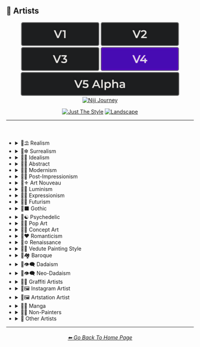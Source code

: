 <h2>📔 Artists</h2>

<div align="center">

[<img src="/Images/Repo_Parts/Buttons/Version_Buttons/button_version_V1_inactive.webp?raw=true" alt="MidJourney V1" height="64" />](/Pages/MJ_V1/Style_Pages/Sphere/Artists.md)
[<img src="/Images/Repo_Parts/Buttons/Version_Buttons/button_version_V2_inactive.webp?raw=true" alt="MidJourney V2" height="64" />](/Pages/MJ_V2/Style_Pages/Landscape/Artists.md)
[<img src="/Images/Repo_Parts/Buttons/Version_Buttons/button_version_V3_inactive.webp?raw=true" alt="MidJourney V3" height="64" />](/Pages/MJ_V3/Style_Pages/Landscape/Artists.md)
[<img src="/Images/Repo_Parts/Buttons/Version_Buttons/button_version_V4_active.webp?raw=true" alt="MidJourney V4" height="64" />](/Pages/MJ_V4/Style_Pages/Landscape/Artists.md)
<br>
[<img src="/Images/Repo_Parts/Buttons/Version_Buttons/button_version_V5_Alpha_inactive_half.webp?raw=true" alt="MidJourney V5" height="64" />](/Pages/MJ_V5/Style_Pages/Just_The_Style/Artists.md)
[<img src="/Images/Repo_Parts/Buttons/Version_Buttons/button_version_niji_inactive_half.webp?raw=true" alt="Niji Journey" height="64" />](/Pages/Niji_Journey/Niji_V4/Style_Pages/Artists.md)

[<img src="/Images/Repo_Parts/Buttons/Image_Type_Buttons/button_just_the_style_inactive.webp?raw=true" alt="Just The Style" width="140.5" />](/Pages/MJ_V4/Style_Pages/Just_The_Style/Artists.md)
[<img src="/Images/Repo_Parts/Buttons/Image_Type_Buttons/button_landscape_active.webp?raw=true" alt="Landscape" width="140.5" />](/Pages/MJ_V4/Style_Pages/Landscape/Artists.md)

</div>

<hr>
<br>

- <details><summary>📔⛱ Realism</summary><p><div align="center">

	| Painting By Ivan Shishkin | Painting By Zdzislaw Beksinski |
	| :-: | :-: |
	| <img src="/Images/MJ_V4/V4_Alpha_3.5/Midjourney_Styles_(landscape)/Artists/Landscape_Painting_By_Ivan_Shishkin.webp?raw=true" width="256" /> | <img src="/Images/MJ_V4/V4_Alpha_3.5/Midjourney_Styles_(landscape)/Artists/Landscape_Painting_By_Zdzislaw_Beksinski.webp?raw=true" width="256" /> |
	
	<br>
	
	| Art by James Gurney | Painting By Claude Lorrain | Painting By Edward Hopper |
	| :-: | :-: | :-: |
	| <img src="/Images/MJ_V4/V4_Alpha_3.5/Midjourney_Styles_(landscape)/Artists/Landscape_Art_by_James_Gurney.webp?raw=true" width="256" /> | <img src="/Images/MJ_V4/V4_Alpha_3.5/Midjourney_Styles_(landscape)/Artists/Landscape_Painting_By_Claude_Lorrain.webp?raw=true" width="256" /> | <img src="/Images/MJ_V4/V4_Alpha_3.5/Midjourney_Styles_(landscape)/Artists/Landscape_Painting_By_Edward_Hopper.webp?raw=true" width="256" /> |

	<br>
	
	| Painted By Adolph Menzel | Painted By Alexei Savrasov | Painted By Andrew Wyeth |
	| :-: | :-: | :-: |
	| <img src="/Images/MJ_V4/V4_Alpha_3.5/Midjourney_Styles_(landscape)/Artists/Landscape_Painted_By_Adolph_Menzel.webp?raw=true" width="256" /> | <img src="/Images/MJ_V4/V4_Alpha_3.5/Midjourney_Styles_(landscape)/Artists/Landscape_Painted_By_Alexei_Savrasov.webp?raw=true" width="256" /> | <img src="/Images/MJ_V4/V4_Alpha_3.5/Midjourney_Styles_(landscape)/Artists/Landscape_Painted_By_Andrew_Wyeth.webp?raw=true" width="256" /> |

	<br>

	| Painting By Vilhelm Hammershoi |
	| :-: |
	| <img src="/Images/MJ_V4/V4_Alpha_3.5/Midjourney_Styles_(landscape)/Artists/Landscape_Painting_By_Vilhelm_Hammershoi.webp?raw=true" width="256" /> |

  </div></p></details>


- <details><summary>📔❇ Surrealism</summary><p><div align="center">

	| Painting By Salvador Dali | Painting By Pablo Picasso | Painted By Andre Masson |
	| :-: | :-: | :-: |
	| <img src="/Images/MJ_V4/V4_Alpha_3.5/Midjourney_Styles_(landscape)/Artists/Landscape_Painting_By_Salvador_Dali.webp?raw=true" width="256" /> | <img src="/Images/MJ_V4/V4_Alpha_3.5/Midjourney_Styles_(landscape)/Artists/Landscape_Painting_By_Pablo_Picasso.webp?raw=true" width="256" /> | <img src="/Images/MJ_V4/V4_Alpha_3.5/Midjourney_Styles_(landscape)/Artists/Landscape_Painted_By_Andre_Masson.webp?raw=true" width="256" /> |
	
	<br>
	
	| Painting By Max Ernst | Painting By Rene Magritte |
	| :-: | :-: |
	| <img src="/Images/MJ_V4/V4_Alpha_3.5/Midjourney_Styles_(landscape)/Artists/Landscape_Painting_By_Max_Ernst.webp?raw=true" width="256" /> | <img src="/Images/MJ_V4/V4_Alpha_3.5/Midjourney_Styles_(landscape)/Artists/Landscape_Painting_By_Rene_Magritte.webp?raw=true" width="256" /> |

	<br>
	
	| Art By Jim Burns | Art by Vincent Di Fate |
	| :-: | :-: |
	| <img src="/Images/MJ_V4/V4_Alpha_3.5/Midjourney_Styles_(landscape)/Artists/Landscape_Art_By_Jim_Burns.webp?raw=true" width="256" /> | <img src="/Images/MJ_V4/V4_Alpha_3.5/Midjourney_Styles_(landscape)/Artists/Landscape_Art_by_Vincent_Di_Fate.webp?raw=true" width="256" /> |

  </div></p></details>
  

- <details><summary>📔🔆 Idealism</summary><p><div align="center">

	| Painting By Jean Delville |
	| :-: |
	| <img src="/Images/MJ_V4/V4_Alpha_3.5/Midjourney_Styles_(landscape)/Artists/Landscape_Painting_By_Jean_Delville.webp?raw=true" width="256" /> |

  </div></p></details>


- <details><summary>📔💮 Abstract</summary><p><div align="center">

	| Painting By Wassily Kandinsky | Painting By Marcia Santore |
	| :-: | :-: |
	| <img src="/Images/MJ_V4/V4_Alpha_3.5/Midjourney_Styles_(landscape)/Artists/Landscape_Painting_By_Wassily_Kandinsky.webp?raw=true" width="256" /> | <img src="/Images/MJ_V4/V4_Alpha_3.5/Midjourney_Styles_(landscape)/Artists/Landscape_Painting_By_Marcia_Santore.webp?raw=true" width="256" /> |

  </div></p></details>


- <details><summary>📔🧬 Modernism</summary><p><div align="center">

	| Painting By Kandinksey | Painting by Paul Cezane |
	| :-: | :-: |
	| <img src="/Images/MJ_V4/V4_Alpha_3.5/Midjourney_Styles_(landscape)/Artists/Landscape_Painting_By_Kandinksey.webp?raw=true" width="256" /> | <img src="/Images/MJ_V4/V4_Alpha_3.5/Midjourney_Styles_(landscape)/Artists/Landscape_Painting_by_Paul_Cezane.webp?raw=true" width="256" /> |

	<br>
	
	| Painted By Lawrence Pelton | Painted By Amanda Sage |
    | :-: | :-: |
    | <img src="/Images/MJ_V4/V4_Alpha_3.5/Midjourney_Styles_(landscape)/Artists/Landscape_Painted_By_Lawrence_Pelton.webp?raw=true" width="256" /> | <img src="/Images/MJ_V4/V4_Alpha_3.5/Midjourney_Styles_(landscape)/Artists/Landscape_Painted_By_Amanda_Sage.webp?raw=true" width="256" /> |

	<br>

    | Painted By Amedeo Modigliani | Art by Henry Moore |
    | :-: | :-: |
    | <img src="/Images/MJ_V4/V4_Alpha_3.5/Midjourney_Styles_(landscape)/Artists/Landscape_Painted_By_Amedeo_Modigliani.webp?raw=true" width="256" /> | <img src="/Images/MJ_V4/V4_Alpha_3.5/Midjourney_Styles_(landscape)/Artists/Landscape_Art_by_Henry_Moore.webp?raw=true" width="256" /> |

  </div></p></details>


- <details><summary>📔➿ Post-Impressionism</summary><p><div align="center">

	| Painting By Van Gogh |
	| :-: |
	| <img src="/Images/MJ_V4/V4_Alpha_3.5/Midjourney_Styles_(landscape)/Artists/Landscape_Painting_By_Van_Gogh.webp?raw=true" width="256" /> |

  </div></p></details>


- <details><summary>📔⚜ Art Nouveau</summary><p><div align="center">

	| Painting By Wes Anderson | Painted By Alphonso Mucha | <br>Art By Gustav Klimt<p><div align="center"><i><h6>Added By <a href="https://github.com/brianrhea">Brian Rhea</a></h6></i></p> |
	| :-: | :-: | :-: |
	| <img src="/Images/MJ_V4/V4_Alpha_3.5/Midjourney_Styles_(landscape)/Artists/Landscape_Painting_By_Wes_Anderson.webp?raw=true" width="256" /> | <img src="/Images/MJ_V4/V4_Alpha_3.5/Midjourney_Styles_(landscape)/Artists/Landscape_Painted_By_Alphonso_Mucha.webp?raw=true" width="256" /> | <img src="/Images/MJ_V4/V4_Alpha_3.5/Midjourney_Styles_(landscape)/Artists/Landscape_Art_By_Gustav_Klimt.webp?raw=true" width="256" /> |

  </div></p></details>


- <details><summary>📔🌄 Luminism</summary><p><div align="center">

	| Painting By Albert Bierstadt | Painting By Thomas Kinkade |
	| :-: | :-: |
	| <img src="/Images/MJ_V4/V4_Alpha_3.5/Midjourney_Styles_(landscape)/Artists/Landscape_Painting_By_Albert_Bierstadt.webp?raw=true" width="256" /> | <img src="/Images/MJ_V4/V4_Alpha_3.5/Midjourney_Styles_(landscape)/Artists/Landscape_Painting_By_Thomas_Kinkade.webp?raw=true" width="256" /> |

  </div></p></details>


- <details><summary>📔🦋 Expressionism</summary><p><div align="center">

    | Painted By Affadi | Painted By Alexej Von Jawlensky | Painted By Alice Neel |
    | :-: | :-: | :-: |
    | <img src="/Images/MJ_V4/V4_Alpha_3.5/Midjourney_Styles_(landscape)/Artists/Landscape_Painted_By_Affadi.webp?raw=true" width="256" /> | <img src="/Images/MJ_V4/V4_Alpha_3.5/Midjourney_Styles_(landscape)/Artists/Landscape_Painted_By_Alexej_Von_Jawlensky.webp?raw=true" width="256" /> | <img src="/Images/MJ_V4/V4_Alpha_3.5/Midjourney_Styles_(landscape)/Artists/Landscape_Painted_By_Alice_Neel.webp?raw=true" width="256" /> |

    <br>

    | Painted By Alyssa Monks | Painted By Alfred Kubin |
    | :-: | :-: |
    | <img src="/Images/MJ_V4/V4_Alpha_3.5/Midjourney_Styles_(landscape)/Artists/Landscape_Painted_By_Alyssa_Monks.webp?raw=true" width="256" /> | <img src="/Images/MJ_V4/V4_Alpha_3.5/Midjourney_Styles_(landscape)/Artists/Landscape_Painted_By_Alfred_Kubin.webp?raw=true" width="256" /> |

  </div></p></details>


- <details><summary>📔🔳 Futurism</summary><p><div align="center">

	| Painting By David Alabo |
	| :-: |
	| <img src="/Images/MJ_V4/V4_Alpha_3.5/Midjourney_Styles_(landscape)/Artists/Landscape_Painting_By_David_Alabo.webp?raw=true" width="256" /> |

  </div></p></details>


- <details><summary>📔⬛ Gothic</summary><p><div align="center">

	| Painted By Anne Stokes | Painting By Gerald Brom |
	| :-: | :-: |
	| <img src="/Images/MJ_V4/V4_Alpha_3.5/Midjourney_Styles_(landscape)/Artists/Landscape_Painted_By_Anne_Stokes.webp?raw=true" width="256" /> | <img src="/Images/MJ_V4/V4_Alpha_3.5/Midjourney_Styles_(landscape)/Artists/Landscape_Painting_By_Gerald_Brom.webp?raw=true" width="256" /> |

	<br>

	| Painting By Grant Wood | Painted By Albrecht Durer |
	| :-: | :-: |
	| <img src="/Images/MJ_V4/V4_Alpha_3.5/Midjourney_Styles_(landscape)/Artists/Landscape_Painting_By_Grant_Wood.webp?raw=true" width="256" /> | <img src="/Images/MJ_V4/V4_Alpha_3.5/Midjourney_Styles_(landscape)/Artists/Landscape_Painted_By_Albrecht_Durer.webp?raw=true" width="256" /> |

  </div></p></details>


- <details><summary>📔☯ Psychedelic</summary><p><div align="center">

	| Painting By Alex Grey | Painting By Dan Mumford |
	| :-: | :-: |
	| <img src="/Images/MJ_V4/V4_Alpha_3.5/Midjourney_Styles_(landscape)/Artists/Landscape_Painting_By_Alex_Grey.webp?raw=true" width="256" /> | <img src="/Images/MJ_V4/V4_Alpha_3.5/Midjourney_Styles_(landscape)/Artists/Landscape_Painting_By_Dan_Mumford.webp?raw=true" width="256" /> |

  </div></p></details>


- <details><summary>📔🔴 Pop Art</summary><p><div align="center">

	| Painted By Andy Warhol | Painting By David Hockney |
	| :-: | :-: |
	| <img src="/Images/MJ_V4/V4_Alpha_3.6/Midjourney_Styles_(landscape)/Aritsts/Landscape_Painted_by_Andy_Warhol.webp?raw=true" width="256" /> | <img src="/Images/MJ_V4/V4_Alpha_3.5/Midjourney_Styles_(landscape)/Artists/Landscape_Painting_By_David_Hockney.webp?raw=true" width="256" /> |

	<br>
	
	| Painting By Lisa Frank |
	| :-: |
	| <img src="/Images/MJ_V4/V4_Alpha_3.5/Midjourney_Styles_(landscape)/Artists/Landscape_Painting_By_Lisa_Frank.webp?raw=true" width="256" /> |

  </div></p></details>


- <details><summary>📔🧿 Concept Art</summary><p><div align="center">

	| Painting By Marc Simonetti | Painted By Alan Lee |
	| :-: | :-: |
	| <img src="/Images/MJ_V4/V4_Alpha_3.5/Midjourney_Styles_(landscape)/Artists/Landscape_Painting_By_Marc_Simonetti.webp?raw=true" width="256" /> | <img src="/Images/MJ_V4/V4_Alpha_3.5/Midjourney_Styles_(landscape)/Artists/Landscape_Painted_By_Alan_Lee.webp?raw=true" width="256" /> |

  </div></p></details>


- <details><summary>📔❤ Romanticism</summary><p><div align="center">

	| Painting By John Constable |
	| :-: |
	| <img src="/Images/MJ_V4/V4_Alpha_3.5/Midjourney_Styles_(landscape)/Artists/Landscape_Painting_By_John_Constable.webp?raw=true" width="256" /> |

  </div></p></details>


- <details><summary>📔✡️ Renaissance</summary><p><div align="center">

	| Painted By Leonardo Da Vinci | Painted By Da Vinci |
	| :-: | :-: |
	| <img src="/Images/MJ_V4/V4_Alpha_3.5/Midjourney_Styles_(landscape)/Artists/Landscape_Painted_By_Leonardo_Da_Vinci.webp?raw=true" width="256" /> | <img src="/Images/MJ_V4/V4_Alpha_3.5/Midjourney_Styles_(landscape)/Artists/Landscape_Painted_By_Da_Vinci.webp?raw=true" width="256" /> |

	<br>

	| Painting By Hieronymus Bosch |
	| :-: |
	| <img src="/Images/MJ_V4/V4_Alpha_3.5/Midjourney_Styles_(landscape)/Artists/Landscape_Painting_By_Hieronymus_Bosch.webp?raw=true" width="256" /> |

  </div></p></details>


- <details><summary>📔🌇 Vedute Painting Style</summary><p><div align="center">

	| Painting By Canaletto |
	| :-: |
	| <img src="/Images/MJ_V4/V4_Alpha_3.5/Midjourney_Styles_(landscape)/Artists/Landscape_Painting_By_Canaletto.webp?raw=true" width="256" /> |

  </div></p></details>


- <details><summary>📔🏘 Baroque</summary><p><div align="center">

	| Painted By Annibale Carracci | Painted By Anthony Van Dyck |
    | :-: | :-: |
    | <img src="/Images/MJ_V4/V4_Alpha_3.5/Midjourney_Styles_(landscape)/Artists/Landscape_Painted_By_Annibale_Carracci.webp?raw=true" width="256" /> | <img src="/Images/MJ_V4/V4_Alpha_3.5/Midjourney_Styles_(landscape)/Artists/Landscape_Painted_By_Anthony_Van_Dyck.webp?raw=true" width="256" /> |

  </div></p></details>


- <details><summary>📔👁‍🗨 Dadaism</summary><p><div align="center">

	| Painting By Robert Rauschenberg | Art By Man Ray |
	| :-: | :-: |
	| <img src="/Images/MJ_V4/V4_Alpha_3.5/Midjourney_Styles_(landscape)/Artists/Landscape_Painting_By_Robert_Rauschenberg.webp?raw=true" width="256" /> | <img src="/Images/MJ_V4/V4_Alpha_3.5/Midjourney_Styles_(landscape)/Artists/Landscape_Art_By_Man_Ray.webp?raw=true" width="256" /> |
	
	<br>
	
	| Painting By Morton Livingston Schamberg | Art By Marcel Duchamp |
	| :-: | :-: |
	| <img src="/Images/MJ_V4/V4_Alpha_3.5/Midjourney_Styles_(landscape)/Artists/Landscape_Painting_By_Morton_Livingston_Schamberg.webp?raw=true" width="256" /> | <img src="/Images/MJ_V4/V4_Alpha_3.5/Midjourney_Styles_(landscape)/Artists/Landscape_Art_By_Marcel_Duchamp.webp?raw=true" width="256" /> |
	
	<br>
	
	| Art By Suzanne Duchamp | Painting By Francis Picabia |
	| :-: | :-: |
	| <img src="/Images/MJ_V4/V4_Alpha_3.5/Midjourney_Styles_(landscape)/Artists/Landscape_Art_By_Suzanne_Duchamp.webp?raw=true" width="256" /> | <img src="/Images/MJ_V4/V4_Alpha_3.5/Midjourney_Styles_(landscape)/Artists/Landscape_Painting_By_Francis_Picabia.webp?raw=true" width="256" /> |
	
	<br>
	
	| Art By Georges Ribemont-Dessaignes | Painting By Juliette Roche |
	| :-: | :-: |
	| <img src="/Images/MJ_V4/V4_Alpha_3.5/Midjourney_Styles_(landscape)/Artists/Landscape_Art_By_Georges_Ribemont-Dessaignes.webp?raw=true" width="256" /> | <img src="/Images/MJ_V4/V4_Alpha_3.5/Midjourney_Styles_(landscape)/Artists/Landscape_Painting_By_Juliette_Roche.webp?raw=true" width="256" /> |

	<br>

	| Art By Max Ernst | Art By Wilhelm Fick |
	| :-: | :-: |
	| <img src="/Images/MJ_V4/V4_Alpha_3.5/Midjourney_Styles_(landscape)/Artists/Landscape_Art_By_Max_Ernst.webp?raw=true" width="256" /> | <img src="/Images/MJ_V4/V4_Alpha_3.5/Midjourney_Styles_(landscape)/Artists/Landscape_Art_By_Wilhelm_Fick.webp?raw=true" width="256" /> |
	
	<br>

	| Art By George Grosz | Art By Hannah Hoch |
	| :-: | :-: |
	| <img src="/Images/MJ_V4/V4_Alpha_3.5/Midjourney_Styles_(landscape)/Artists/Landscape_Art_By_George_Grosz.webp?raw=true" width="256" /> | <img src="/Images/MJ_V4/V4_Alpha_3.5/Midjourney_Styles_(landscape)/Artists/Landscape_Art_By_Hannah_Hoch.webp?raw=true" width="256" /> |
	
	<br>

	| Art By Kurt Schwitters | Painting By Julius Evola |
	| :-: | :-: |
	| <img src="/Images/MJ_V4/V4_Alpha_3.5/Midjourney_Styles_(landscape)/Artists/Landscape_Art_By_Kurt_Schwitters.webp?raw=true" width="256" /> | <img src="/Images/MJ_V4/V4_Alpha_3.5/Midjourney_Styles_(landscape)/Artists/Landscape_Painting_By_Julius_Evola.webp?raw=true" width="256" /> |
	
	<br>

	| Painting By Serge Charchoune | Art By Ilia Zdanevich |
	| :-: | :-: |
	| <img src="/Images/MJ_V4/V4_Alpha_3.5/Midjourney_Styles_(landscape)/Artists/Landscape_Painting_By_Serge_Charchoune.webp?raw=true" width="256" /> | <img src="/Images/MJ_V4/V4_Alpha_3.5/Midjourney_Styles_(landscape)/Artists/Landscape_Art_By_Ilia_Zdanevich.webp?raw=true" width="256" /> |
	
	<br>

	| Painting By Jean Crotti | Art By Sophie Taeuber-Arp |
	| :-: | :-: |
	| <img src="/Images/MJ_V4/V4_Alpha_3.5/Midjourney_Styles_(landscape)/Artists/Landscape_Painting_By_Jean_Crotti.webp?raw=true" width="256" /> | <img src="/Images/MJ_V4/V4_Alpha_3.5/Midjourney_Styles_(landscape)/Artists/Landscape_Art_By_Sophie_Taeuber-Arp.webp?raw=true" width="256" /> |

  </div></p></details>


- <details><summary>📔👁‍🗨 Neo-Dadaism</summary><p><div align="center">
	
	| Art By Genpei Akasegawa | Painting By Josip Demirovic Devj |
	| :-: | :-: |
	| <img src="/Images/MJ_V4/V4_Alpha_3.5/Midjourney_Styles_(landscape)/Artists/Landscape_Art_By_Genpei_Akasegawa.webp?raw=true" width="256" /> | <img src="/Images/MJ_V4/V4_Alpha_3.5/Midjourney_Styles_(landscape)/Artists/Landscape_Painting_By_Josip_Demirovic_Devj.webp?raw=true" width="256" /> |
	
	<br>
	
	| Painting By Jim Dine | Art By Arthur Kopcke |
	| :-: | :-: |
	| <img src="/Images/MJ_V4/V4_Alpha_3.5/Midjourney_Styles_(landscape)/Artists/Landscape_Painting_By_Jim_Dine.webp?raw=true" width="256" /> | <img src="/Images/MJ_V4/V4_Alpha_3.5/Midjourney_Styles_(landscape)/Artists/Landscape_Art_By_Arthur_Kopcke.webp?raw=true" width="256" /> |
	
	<br>
	
	| Art By George Maciunas | Art By Valery Oisteanu |
	| :-: | :-: |
	| <img src="/Images/MJ_V4/V4_Alpha_3.5/Midjourney_Styles_(landscape)/Artists/Landscape_Art_By_George_Maciunas.webp?raw=true" width="256" /> | <img src="/Images/MJ_V4/V4_Alpha_3.5/Midjourney_Styles_(landscape)/Artists/Landscape_Art_By_Valery_Oisteanu.webp?raw=true" width="256" /> |

	<br>
	
	| Painting By Ushio Shinohara | Art By Jean Tinguely |
	| :-: | :-: |
	| <img src="/Images/MJ_V4/V4_Alpha_3.5/Midjourney_Styles_(landscape)/Artists/Landscape_Painting_By_Ushio_Shinohara.webp?raw=true" width="256" /> | <img src="/Images/MJ_V4/V4_Alpha_3.5/Midjourney_Styles_(landscape)/Artists/Landscape_Art_By_Jean_Tinguely.webp?raw=true" width="256" /> |
	
	<br>
	
	| Art By Masunobu Yoshimura |
	| :-: |
	| <img src="/Images/MJ_V4/V4_Alpha_3.5/Midjourney_Styles_(landscape)/Artists/Landscape_Art_By_Masunobu_Yoshimura.webp?raw=true" width="256" /> |

  </div></p></details>


- <details><summary>📔💨 Graffiti Artists</summary><p><div align="center">

	| Graffiti By Mr. Brainwash | Graffiti By Thierry Guetta |
	| :-: | :-: |
	| <img src="/Images/MJ_V4/V4_Alpha_3.6/Midjourney_Styles_(landscape)/Aritsts/Landscape_Graffiti_By_Mr._Brainwash.webp?raw=true" width="256" /> | <img src="/Images/MJ_V4/V4_Alpha_3.6/Midjourney_Styles_(landscape)/Aritsts/Landscape_Graffiti_By_Thierry_Guetta.webp?raw=true" width="256" /> |

	<br>

	| Graffiti By Seen | Graffiti By Richard Mirando |
	| :-: | :-: |
	| <img src="/Images/MJ_V4/V4_Alpha_3.6/Midjourney_Styles_(landscape)/Aritsts/Landscape_Graffiti_By_Seen.webp?raw=true" width="256" /> | <img src="/Images/MJ_V4/V4_Alpha_3.6/Midjourney_Styles_(landscape)/Aritsts/Landscape_Graffiti_By_Richard_Mirando.webp?raw=true" width="256" /> |

	<br>

	| Graffiti By Futura | Graffiti By Leonard Hilton McGurr |
	| :-: | :-: |
	| <img src="/Images/MJ_V4/V4_Alpha_3.6/Midjourney_Styles_(landscape)/Aritsts/Landscape_Graffiti_By_Futura.webp?raw=true" width="256" /> | <img src="/Images/MJ_V4/V4_Alpha_3.6/Midjourney_Styles_(landscape)/Aritsts/Landscape_Graffiti_By_Leonard_Hilton_McGurr.webp?raw=true" width="256" /> |

	<br>

	| Graffiti By Os Gemeos |
	| :-: |
	| <img src="/Images/MJ_V4/V4_Alpha_3.6/Midjourney_Styles_(landscape)/Aritsts/Landscape_Graffiti_By_Os_Gemeos.webp?raw=true" width="256" /> |

	<br>

	| Graffiti By Tristan Eaton |
	| :-: |
	| <img src="/Images/MJ_V4/V4_Alpha_3.6/Midjourney_Styles_(landscape)/Aritsts/Landscape_Graffiti_By_Tristan_Eaton.webp?raw=true" width="256" /> |

	<br>

	| Graffiti By Banksy |
	| :-: |
	| <img src="/Images/MJ_V4/V4_Alpha_3.6/Midjourney_Styles_(landscape)/Aritsts/Landscape_Graffiti_By_Banksy.webp?raw=true" width="256" /> |

	<br>

	| Graffiti By Eduardo Kobra |
	| :-: |
	| <img src="/Images/MJ_V4/V4_Alpha_3.6/Midjourney_Styles_(landscape)/Aritsts/Landscape_Graffiti_By_Eduardo_Kobra.webp?raw=true" width="256" /> |

	<br>

	| Graffiti By Swoon | Graffiti By Caledonia Curry |
	| :-: | :-: |
	| <img src="/Images/MJ_V4/V4_Alpha_3.6/Midjourney_Styles_(landscape)/Aritsts/Landscape_Graffiti_By_Swoon.webp?raw=true" width="256" /> | <img src="/Images/MJ_V4/V4_Alpha_3.6/Midjourney_Styles_(landscape)/Aritsts/Landscape_Graffiti_By_Caledonia_Curry.webp?raw=true" width="256" /> |

	<br>

	| Graffiti By Artur Bordalo |
	| :-: |
	| <img src="/Images/MJ_V4/V4_Alpha_3.6/Midjourney_Styles_(landscape)/Aritsts/Landscape_Graffiti_By_Artur_Bordalo.webp?raw=true" width="256" /> |

	<br>

	| Graffiti By Invader |
	| :-: |
	| <img src="/Images/MJ_V4/V4_Alpha_3.6/Midjourney_Styles_(landscape)/Aritsts/Landscape_Graffiti_By_Invader.webp?raw=true" width="256" /> |

	<br>

	| Graffiti By Anthony Lister |
	| :-: |
	| <img src="/Images/MJ_V4/V4_Alpha_3.6/Midjourney_Styles_(landscape)/Aritsts/Landscape_Graffiti_By_Anthony_Lister.webp?raw=true" width="256" /> |

  </div></p></details>


- <details><summary>📔🖼 Instagram Artist</summary><p><div align="center">
	
	| Uon.visuals | Art By Uon.visuals |
	| :-: | :-: |
	| <img src="/Images/MJ_V4/V4_Alpha_3.5/Midjourney_Styles_(landscape)/Artists/Landscape_Uon.visuals.webp?raw=true" width="256" /> | <img src="/Images/MJ_V4/V4_Alpha_3.5/Midjourney_Styles_(landscape)/Artists/Landscape_Art_By_Uon.visuals.webp?raw=true" width="256" /> |
	
	<br>
	
	| Art By Seth McMahon |
	| :-: |
	| <img src="/Images/MJ_V4/V4_Alpha_3.5/Midjourney_Styles_(landscape)/Artists/Landscape_Art_By_Seth_McMahon.webp?raw=true" width="256" /> |

	<br>

	| Artofethan | Art By Artofethan |
	| :-: | :-: |
	| <img src="/Images/MJ_V4/V4_Alpha_3.5/Midjourney_Styles_(landscape)/Artists/Landscape_Artofethan.webp?raw=true" width="256" /> | <img src="/Images/MJ_V4/V4_Alpha_3.5/Midjourney_Styles_(landscape)/Artists/Landscape_Art_By_Artofethan.webp?raw=true" width="256" /> |

	<br>
	
	| Painting By Peter Mohrbacher |
	| :-: |
	| <img src="/Images/MJ_V4/V4_Alpha_3.5/Midjourney_Styles_(landscape)/Artists/Landscape_Painting_By_Peter_Mohrbacher.webp?raw=true" width="256" /> |

	<br>

	| Painting By Boris Groh |
	| :-: |
	| <img src="/Images/MJ_V4/V4_Alpha_3.5/Midjourney_Styles_(landscape)/Artists/Landscape_Painting_By_Boris_Groh.webp?raw=true" width="256" /> |

  </div></p></details>


- <details><summary>📔🖼 Artstation Artist</summary><p><div align="center">

    | Painted By Annton Fadeev | Painted By Alena Aenami |
    | :-: | :-: |
    | <img src="/Images/MJ_V4/V4_Alpha_3.5/Midjourney_Styles_(landscape)/Artists/Landscape_Painted_By_Annton_Fadeev.webp?raw=true" width="256" /> | <img src="/Images/MJ_V4/V4_Alpha_3.5/Midjourney_Styles_(landscape)/Artists/Landscape_Painted_By_Alena_Aenami.webp?raw=true" width="256" /> |

	<br>

    | Painted By Andreas Rocha | Painted By Aleksi Briclot |
    | :-: | :-: |
    | <img src="/Images/MJ_V4/V4_Alpha_3.5/Midjourney_Styles_(landscape)/Artists/Landscape_Painted_By_Andreas_Rocha.webp?raw=true" width="256" /> | <img src="/Images/MJ_V4/V4_Alpha_3.5/Midjourney_Styles_(landscape)/Artists/Landscape_Painted_By_Aleksi_Briclot.webp?raw=true" width="256" /> |

	<br>

	| Painting By Ivan Stan |
	| :-: |
	| <img src="/Images/MJ_V4/V4_Alpha_3.5/Midjourney_Styles_(landscape)/Artists/Landscape_Painting_By_Ivan_Stan.webp?raw=true" width="256" /> |

  </div></p></details>


- <details><summary>📔🈯 Manga</summary><p><div align="center">

	| Painting By Junji Ito |
	| :-: |
	| <img src="/Images/MJ_V4/V4_Alpha_3.5/Midjourney_Styles_(landscape)/Artists/Landscape_Painting_By_Junji_Ito.webp?raw=true" width="256" /> |

	<br>

	| Painted By Akihiko Yoshida | Painted By Anton Pieck |
	| :-: | :-: |
	| <img src="/Images/MJ_V4/V4_Alpha_3.5/Midjourney_Styles_(landscape)/Artists/Landscape_Painted_By_Akihiko_Yoshida.webp?raw=true" width="256" /> | <img src="/Images/MJ_V4/V4_Alpha_3.5/Midjourney_Styles_(landscape)/Artists/Landscape_Painted_By_Anton_Pieck.webp?raw=true" width="256" /> |

	<br>

	| Painted By Angus McKie | Painted By Akira Toriyama | Painted By Al Williamson |
	| :-: | :-: | :-: |
	| <img src="/Images/MJ_V4/V4_Alpha_3.5/Midjourney_Styles_(landscape)/Artists/Landscape_Painted_By_Angus_McKie.webp?raw=true" width="256" /> | <img src="/Images/MJ_V4/V4_Alpha_3.5/Midjourney_Styles_(landscape)/Artists/Landscape_Painted_By_Akira_Toriyama.webp?raw=true" width="256" /> | <img src="/Images/MJ_V4/V4_Alpha_3.5/Midjourney_Styles_(landscape)/Artists/Landscape_Painted_By_Al_Williamson.webp?raw=true" width="256" /> |

	<br>
	
	| Art by Ilya Kuvshinov |
	| :-: |
	| <img src="/Images/MJ_V4/V4_Alpha_3.5/Midjourney_Styles_(landscape)/Artists/Landscape_Art_by_Ilya_Kuvshinov.webp?raw=true" width="256" /> |

  </div></p></details>


- <details><summary>📔🗿 Non-Painters</summary><p>

    - <details><summary>📔🗿 Sculptors</summary><p><div align="center">

        | Art By Alberto Giacometti | Art By Alexander Milne Calder |
        | :-: | :-: |
        | <img src="/Images/MJ_V4/V4_Alpha_3.5/Midjourney_Styles_(landscape)/Artists/Landscape_Art_By_Alberto_Giacometti.webp?raw=true" width="256" /> | <img src="/Images/MJ_V4/V4_Alpha_3.5/Midjourney_Styles_(landscape)/Artists/Landscape_Art_By_Alexander_Milne_Calder.webp?raw=true" width="256" /> |

      </div></p></details>

    - <details><summary>📔📷 Photographers</summary><p><div align="center">

        | Art By Anne Geddes | <br>Art By Joel-Peter Witkin<p><div align="center"><i><h6>Added By <a href="https://github.com/fleshcrucifix">fleshcrucifix</a></h6></i></p> |
        | :-: | :-: |
        | <img src="/Images/MJ_V4/V4_Alpha_3.5/Midjourney_Styles_(landscape)/Artists/Landscape_Art_By_Anne_Geddes.webp?raw=true" width="256" /> | <img src="/Images/MJ_V4/V4_Alpha_3.5/Midjourney_Styles_(landscape)/Artists/Landscape_Art_By_Joel-Peter_Witkin.webp?raw=true" width="256" /> |

      </div></p></details>

    - <details><summary>📔✍ Writers</summary><p><div align="center">

        | Art By Anne McCaffrey |
        | :-: |
        | <img src="/Images/MJ_V4/V4_Alpha_3.5/Midjourney_Styles_(landscape)/Artists/Landscape_Art_By_Anne_McCaffrey.webp?raw=true" width="256" /> |

      </div></p></details>

  </p></details>


- <details><summary>📔 Other Artists</summary><p><div align="center">

	| Painting By Bob Ross | Art By M.C. Escher |
	| :-: | :-: |
	| <img src="/Images/MJ_V4/V4_Alpha_3.5/Midjourney_Styles_(landscape)/Artists/Landscape_Painting_By_Bob_Ross.webp?raw=true" width="256" /> | <img src="/Images/MJ_V4/V4_Alpha_3.5/Midjourney_Styles_(landscape)/Artists/Landscape_Art_By_M.C._Escher.webp?raw=true" width="256" /> |
	
	<br>
	
	| Painting By Boris Smirnoff | Painted By Anton Otto |
	| :-: | :-: |
	| <img src="/Images/MJ_V4/V4_Alpha_3.5/Midjourney_Styles_(landscape)/Artists/Landscape_Painting_By_Boris_Smirnoff.webp?raw=true" width="256" /> | <img src="/Images/MJ_V4/V4_Alpha_3.5/Midjourney_Styles_(landscape)/Artists/Landscape_Painted_By_Anton_Otto.webp?raw=true" width="256" /> |

	<br>

	| Painted By Alexander Jansson | Painted By Ansel Adams |
    | :-: | :-: |
    | <img src="/Images/MJ_V4/V4_Alpha_3.5/Midjourney_Styles_(landscape)/Artists/Landscape_Painted_By_Alexander_Jansson.webp?raw=true" width="256" /> | <img src="/Images/MJ_V4/V4_Alpha_3.5/Midjourney_Styles_(landscape)/Artists/Landscape_Painted_By_Ansel_Adams.webp?raw=true" width="256" /> |

	<br>

	| Art By Ray Harryhausen | Art By H.R. Giger |
	| :-: | :-: |
	| <img src="/Images/MJ_V4/V4_Alpha_3.5/Midjourney_Styles_(landscape)/Artists/Landscape_Art_By_Ray_Harryhausen.webp?raw=true" width="256" /> | <img src="/Images/MJ_V4/V4_Alpha_3.5/Midjourney_Styles_(landscape)/Artists/Landscape_Art_By_H.R._Giger.webp?raw=true" width="256" /> |
	
	<br>
	
	| Painting By Raja Ravi Varma |
	| :-: |
	| <img src="/Images/MJ_V4/V4_Alpha_3.5/Midjourney_Styles_(landscape)/Artists/Landscape_Painting_By_Raja_Ravi_Varma.webp?raw=true" width="256" /> |

	<br>

	| Painted By Anna Dittmann | Painting By Hugh Ferriss | Painted By Alexandre Cabanel |
	| :-: | :-: | :-: |
	| <img src="/Images/MJ_V4/V4_Alpha_3.5/Midjourney_Styles_(landscape)/Artists/Landscape_Painted_By_Anna_Dittmann.webp?raw=true" width="256" /> | <img src="/Images/MJ_V4/V4_Alpha_3.5/Midjourney_Styles_(landscape)/Artists/Landscape_Painting_By_Hugh_Ferriss.webp?raw=true" width="256" /> | <img src="/Images/MJ_V4/V4_Alpha_3.5/Midjourney_Styles_(landscape)/Artists/Landscape_Painted_By_Alexandre_Cabanel.webp?raw=true" width="256" /> |

	<br>
	
	| Painting By John Howe | Painted By Squidward Tentacles |
	| :-: | :-: |
	| <img src="/Images/MJ_V4/V4_Alpha_3.5/Midjourney_Styles_(landscape)/Artists/Landscape_Painting_By_John_Howe.webp?raw=true" width="256" /> | <img src="/Images/MJ_V4/V4_Alpha_3.5/Midjourney_Styles_(landscape)/Artists/Landscape_Painted_By_Squidward_Tentacles.webp?raw=true" width="256" /> |

  </div></p></details>

<hr><!--------------->
<div align="center">
<h6><a href="/README.md">⬅ Go Back To Home Page</a></h6>
</div>
